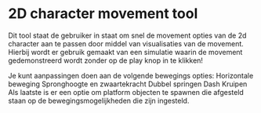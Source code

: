 # 2D character movement tool

Dit tool staat de gebruiker in staat om snel de movement opties van de 2d character aan te passen door middel van visualisaties van de movement. Hierbij wordt er gebruik gemaakt van een simulatie waarin de movement gedemonstreerd wordt zonder op de play knop in te klikken! 

Je kunt aanpassingen doen aan de volgende bewegings opties:
Horizontale beweging
Spronghoogte en zwaartekracht
Dubbel springen
Dash
Kruipen
Als laatste is er een optie om platform objecten te spawnen die afgesteld staan op de bewegingsmogelijkheden die zijn ingesteld.

